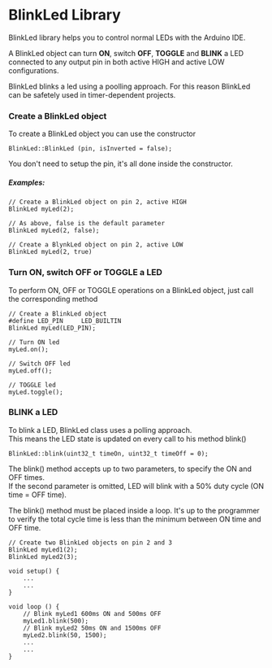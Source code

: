# BlinkLed Library
BlinkLed library helps you to control normal LEDs with the Arduino IDE.

A BlinkLed object can turn **ON**, switch **OFF**, **TOGGLE** and **BLINK** a LED connected to any output pin in both active HIGH and active LOW configurations.

BlinkLed blinks a led using a poolling approach. For this reason BlinkLed can be safetely used in timer-dependent projects.

### Create a BlinkLed object
To create a BlinkLed object you can use the constructor

```<language>
BlinkLed::BlinkLed (pin, isInverted = false);
```

You don't need to setup the pin, it's all done inside the constructor.
##### Examples:
```<language>
// Create a BlinkLed object on pin 2, active HIGH
BlinkLed myLed(2);

// As above, false is the default parameter
BlinkLed myLed(2, false);

// Create a BlynkLed object on pin 2, active LOW
BlinkLed myLed(2, true)
```

### Turn ON, switch OFF or TOGGLE a LED
To perform ON, OFF or TOGGLE operations on a BlinkLed object, just call the corresponding method

```<c++>
// Create a BlinkLed object
#define LED_PIN     LED_BUILTIN
BlinkLed myLed(LED_PIN);

// Turn ON led 
myLed.on();

// Switch OFF led
myLed.off();

// TOGGLE led
myLed.toggle();
```

### BLINK a LED
To blink a LED, BlinkLed class uses a polling approach.<br> This means the LED state is updated on every call to his method blink()

```<language>
BlinkLed::blink(uint32_t timeOn, uint32_t timeOff = 0);
```
The blink() method accepts up to two parameters, to specify the ON and OFF times.<br>
If the second parameter is omitted, LED will blink with a 50% duty cycle (ON time = OFF time).

The blink() method must be placed inside a loop. It's up to the programmer to verify the total cycle time is less than the minimum between ON time and OFF time.

```<language>
// Create two BlinkLed objects on pin 2 and 3
BlinkLed myLed1(2);
BlinkLed myLed2(3);

void setup() {
    ...
    ...
}

void loop () {
    // Blink myLed1 600ms ON and 500ms OFF
    myLed1.blink(500);
    // Blink myLed2 50ms ON and 1500ms OFF
    myLed2.blink(50, 1500);
    ...
    ...
}
```



